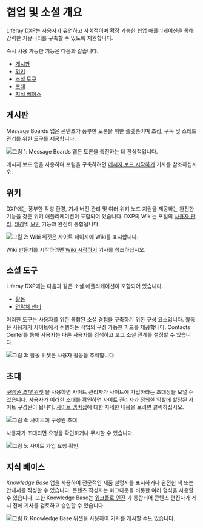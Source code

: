 # 협업 및 소셜 개요

Liferay DXP는 사용자가 유연하고 사회적이며 확장 가능한 협업 애플리케이션을 통해 강력한 커뮤니티를 구축할 수 있도록 지원합니다.

즉시 사용 가능한 기능은 다음과 같습니다.

* [게시판](#message-boards)
* [위키](#wiki)
* [소셜 도구](#social-tools)
* [초대](#invitations)
* [지식 베이스](#knowledge-base)

## 게시판

Message Boards 앱은 콘텐츠가 풍부한 토론을 위한 플랫폼이며 조정, 구독 및 스레드 관리를 위한 도구를 제공합니다.

![그림 1: Message Boards 앱은 토론을 촉진하는 데 환상적입니다.](./collaboration-and-social-overview/images/01.png)

메시지 보드 앱을 사용하여 포럼을 구축하려면 [메시지 보드 시작하기](./message-boards/user-guide/getting-started-with-message-boards.md) 기사를 참조하십시오.

## 위키

DXP에는 풍부한 작성 환경, 기사 버전 관리 및 여러 위키 노드 지원을 제공하는 완전한 기능을 갖춘 위키 애플리케이션이 포함되어 있습니다. DXP의 Wiki는 포털의 [사용자 관리](https://help.liferay.com/hc/articles/360029131931-Introduction-to-Managing-Users), [태깅](https://help.liferay.com/hc/articles/360028820472-Tagging-Content)및 [보안](https://help.liferay.com/hc/articles/360028711192-Introduction-to-Securing-Liferay-DXP) 기능과 완전히 통합됩니다.

![그림 2: Wiki 위젯은 사이트 페이지에 Wiki를 표시합니다.](./collaboration-and-social-overview/images/02.png)

Wiki 만들기를 시작하려면 [Wiki 시작하기](./wiki/getting-started-with-wikis.md) 기사를 참조하십시오.

## 소셜 도구

Liferay DXP에는 다음과 같은 소셜 애플리케이션이 포함되어 있습니다.

* [활동](./social-tools/user-guide/using-the-activities-widget.md)
* [연락처 센터](./social-tools/user-guide/using-the-contacts-center-widget.md)

이러한 도구는 사용자를 위한 통합된 소셜 경험을 구축하기 위한 구성 요소입니다. 활동은 사용자가 사이트에서 수행하는 작업의 구성 가능한 피드를 제공합니다. Contacts Center를 통해 사용자는 다른 사용자를 검색하고 보고 소셜 관계를 설정할 수 있습니다.

![그림 3: 활동 위젯은 사용자 활동을 추적합니다.](./collaboration-and-social-overview/images/03.png)

## 초대

[_구성원 초대_ 위젯](../site-building/sites/site-membership/inviting-members-to-your-site.md) 을 사용하면 사이트 관리자가 사이트에 가입하라는 초대장을 보낼 수 있습니다. 사용자가 이러한 초대를 확인하면 사이트 관리자가 정의한 역할에 할당된 사이트 구성원이 됩니다. [사이트 멤버십](../site-building/sites/site-membership/adding-members-to-sites.md)에 대한 자세한 내용을 보려면 클릭하십시오.

![그림 4: 사이트에 구성원 초대](./collaboration-and-social-overview/images/04.png)

사용자가 초대되면 요청을 확인하거나 무시할 수 있습니다.

![그림 5: 사이트 가입 요청 확인.](./collaboration-and-social-overview/images/05.png)

## 지식 베이스

_Knowledge Base_ 앱을 사용하여 전문적인 제품 설명서를 표시하거나 완전한 책 또는 안내서를 작성할 수 있습니다. 콘텐츠 작성자는 마크다운을 비롯한 여러 형식을 사용할 수 있습니다. 또한 Knowledge Base는 [워크플로 엔진](https://help.liferay.com/hc/articles/360028721732-Introduction-to-Workflow) 과 통합되어 콘텐츠 편집자가 게시 전에 기사를 검토하고 승인할 수 있습니다.

![그림 6: Knowledge Base 위젯을 사용하여 기사를 게시할 수도 있습니다.](./collaboration-and-social-overview/images/06.png)
